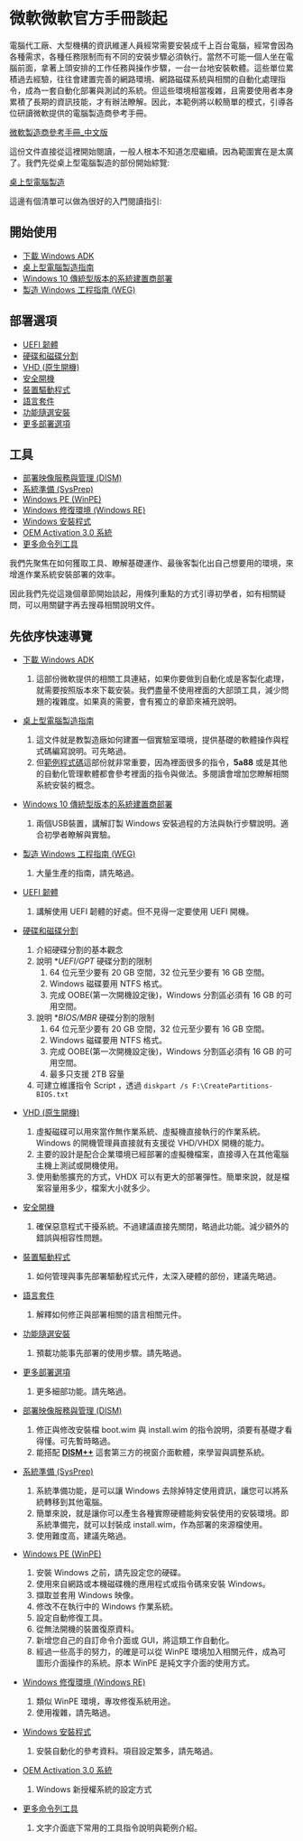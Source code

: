 # 微軟微軟官方手冊談起

電腦代工廠、大型機構的資訊維運人員經常需要安裝成千上百台電腦，經常會因為各種需求，各種任務限制而有不同的安裝步驟必須執行。當然不可能一個人坐在電腦前面，拿著上頭安排的工作任務與操作步驟，一台一台地安裝軟體。這些單位累積過去經驗，往往會建置完善的網路環境、網路磁碟系統與相關的自動化處理指令，成為一套自動化部署與測試的系統。但這些環境相當複雜，且需要使用者本身累積了長期的資訊技能，才有辦法瞭解。因此，本範例將以較簡單的模式，引導各位研讀微軟提供的電腦製造商參考手冊。

[微軟製造商參考手冊_中文版](https://docs.microsoft.com/zh-tw/windows-hardware/manufacture/)

這份文件直接從這裡開始閱讀，一般人根本不知道怎麼繼續。因為範圍實在是太廣了。我們先從桌上型電腦製造的部份開始綜覽:

[桌上型電腦製造](https://docs.microsoft.com/zh-tw/windows-hardware/manufacture/desktop/)

這邊有個清單可以做為很好的入門閱讀指引:

## 開始使用

* [下載 Windows ADK](https://go.microsoft.com/fwlink/p/?LinkId=526803)
* [桌上型電腦製造指南](https://docs.microsoft.com/windows-hardware/manufacture/desktop/oem-deployment-of-windows-10-for-desktop-editions-overview)
* [Windows 10 傳統型版本的系統建置商部署](https://docs.microsoft.com/windows-hardware/manufacture/desktop/system-builder-deployment-of-windows-10-for-desktop-editions)
* [製造 Windows 工程指南 (WEG)](https://docs.microsoft.com/windows-hardware/manufacture/desktop/manufacturing-windows-engineering-guide)

## 部署選項

* [UEFI 韌體](https://docs.microsoft.com/windows-hardware/design/device-experiences/oem-uefi)
* [硬碟和磁碟分割](https://docs.microsoft.com/windows-hardware/manufacture/desktop/hard-drives-and-partitions)
* [VHD (原生開機)](https://docs.microsoft.com/windows-hardware/manufacture/desktop/deploy-windows-on-a-vhd--native-boot)
* [安全開機](https://docs.microsoft.com/windows-hardware/design/device-experiences/oem-secure-boot)
* [裝置驅動程式](https://docs.microsoft.com/windows-hardware/manufacture/desktop/device-drivers-and-deployment-overview)
* [語言套件](https://docs.microsoft.com/windows-hardware/manufacture/desktop/add-language-packs-to-windows)
* [功能隨選安裝](https://docs.microsoft.com/windows-hardware/manufacture/desktop/features-on-demand-v2--capabilities)
* [更多部署選項](https://docs.microsoft.com/windows-hardware/manufacture/desktop/windows-deployment-options)

## 工具

* [部署映像服務與管理 (DISM)](https://docs.microsoft.com/windows-hardware/manufacture/desktop/dism---deployment-image-servicing-and-management-technical-reference-for-windows)
* [系統準備 (SysPrep)](https://docs.microsoft.com/windows-hardware/manufacture/desktop/sysprep--system-preparation--overview)
* [Windows PE (WinPE)](https://docs.microsoft.com/windows-hardware/manufacture/desktop/winpe-intro)
* [Windows 修復環境 (Windows RE)](https://docs.microsoft.com/windows-hardware/manufacture/desktop/windows-recovery-environment--windows-re--technical-reference)
* [Windows 安裝程式](https://docs.microsoft.com/windows-hardware/manufacture/desktop/windows-setup-technical-reference)
* [OEM Activation 3.0 系統](https://docs.microsoft.com/windows-hardware/manufacture/desktop/oem-activation-3)
* [更多命令列工具](https://docs.microsoft.com/windows-hardware/manufacture/desktop/windows-deployment-command-line-tools-reference)


我們先聚焦在如何獲取工具、瞭解基礎運作、最後客製化出自己想要用的環境，來增進作業系統安裝部署的效率。

因此我們先從這幾個章節開始談起，用條列重點的方式引導初學者，如有相關疑問，可以用關鍵字再去搜尋相關說明文件。

## 先依序快速導覽

* [下載 Windows ADK](https://go.microsoft.com/fwlink/p/?LinkId=526803)
    1. 這部份微軟提供的相關工具連結，如果你要做到自動化或是客製化處理，就需要按照版本來下載安裝。我們盡量不使用裡面的大部頭工具，減少問題的複雜度。如果真的需要，會有獨立的章節來補充說明。
* [桌上型電腦製造指南](https://docs.microsoft.com/windows-hardware/manufacture/desktop/oem-deployment-of-windows-10-for-desktop-editions-overview)
    1. 這文件就是教製造廠如何建置一個實驗室環境，提供基礎的軟體操作與程式碼編寫說明。可先略過。
    2. 但[範例程式碼](https://docs.microsoft.com/zh-tw/windows-hardware/manufacture/desktop/windows-deployment-sample-scripts-sxs)這部份就非常重要，因為裡面很多的指令，**5a88** 或是其他的自動化管理軟體都會參考裡面的指令與做法。多閱讀會增加您瞭解相關系統安裝的概念。
* [Windows 10 傳統型版本的系統建置商部署](https://docs.microsoft.com/windows-hardware/manufacture/desktop/system-builder-deployment-of-windows-10-for-desktop-editions)
    1. 兩個USB裝置，講解訂製 Windows 安裝過程的方法與執行步驟說明。適合初學者瞭解與實驗。
* [製造 Windows 工程指南 (WEG)](https://docs.microsoft.com/windows-hardware/manufacture/desktop/manufacturing-windows-engineering-guide)
    1. 大量生產的指南，請先略過。

* [UEFI 韌體](https://docs.microsoft.com/windows-hardware/design/device-experiences/oem-uefi)
    1. 講解使用 UEFI 韌體的好處。但不見得一定要使用 UEFI 開機。

* [硬碟和磁碟分割](https://docs.microsoft.com/windows-hardware/manufacture/desktop/hard-drives-and-partitions)
    1. 介紹硬碟分割的基本觀念
    2. 說明 **UEFI/GPT* 硬碟分割的限制
       1. 64 位元至少要有 20 GB 空間，32 位元至少要有 16 GB 空間。
       2. Windows 磁碟要用 NTFS 格式。
       3. 完成 OOBE(第一次開機設定後)，Windows 分割區必須有 16 GB 的可用空間。
    3. 說明 **BIOS/MBR* 硬碟分割的限制
       1. 64 位元至少要有 20 GB 空間，32 位元至少要有 16 GB 空間。
       2. Windows 磁碟要用 NTFS 格式。
       3. 完成 OOBE(第一次開機設定後)，Windows 分割區必須有 16 GB 的可用空間。
       4. 最多只支援 2TB 容量
    4. 可建立維護指令 Script ，透過 `diskpart /s F:\CreatePartitions-BIOS.txt`

* [VHD (原生開機)](https://docs.microsoft.com/windows-hardware/manufacture/desktop/deploy-windows-on-a-vhd--native-boot)
    1. 虛擬磁碟可以用來當作無作業系統、虛擬機直接執行的作業系統。Windows 的開機管理員直接就有支援從 VHD/VHDX 開機的能力。
    2. 主要的設計是配合企業環境已經部署的虛擬機檔案，直接導入在其他電腦主機上測試或開機使用。
    3. 使用動態擴充的方式，VHDX 可以有更大的部署彈性。簡單來說，就是檔案容量用多少，檔案大小就多少。

* [安全開機](https://docs.microsoft.com/windows-hardware/design/device-experiences/oem-secure-boot)
    1. 確保惡意程式干擾系統。不過建議直接先關閉，略過此功能。減少額外的錯誤與相容性問題。

* [裝置驅動程式](https://docs.microsoft.com/windows-hardware/manufacture/desktop/device-drivers-and-deployment-overview)
    1. 如何管理與事先部署驅動程式元件，太深入硬體的部份，建議先略過。

* [語言套件](https://docs.microsoft.com/windows-hardware/manufacture/desktop/add-language-packs-to-windows)
    1. 解釋如何修正與部署相關的語言相關元件。

* [功能隨選安裝](https://docs.microsoft.com/windows-hardware/manufacture/desktop/features-on-demand-v2--capabilities)
    1. 預載功能事先部署的使用步驟。請先略過。

* [更多部署選項](https://docs.microsoft.com/windows-hardware/manufacture/desktop/windows-deployment-options)
    1. 更多細部功能。請先略過。


* [部署映像服務與管理 (DISM)](https://docs.microsoft.com/windows-hardware/manufacture/desktop/dism---deployment-image-servicing-and-management-technical-reference-for-windows)
    1. 修正與修改安裝檔 boot.wim 與 install.wim 的指令說明，須要有基礎才看得懂。可先暫時略過。
    2. 能搭配 [**DISM++**](https://www.chuyu.me/zh-Hant/) 這套第三方的視窗介面軟體，來學習與調整系統。

* [系統準備 (SysPrep)](https://docs.microsoft.com/windows-hardware/manufacture/desktop/sysprep--system-preparation--overview)
    1. 系統準備功能，是可以讓 Windows 去除掉特定使用資訊，讓您可以將系統轉移到其他電腦。 
    2. 簡單來說，就是讓你可以產生各種實際硬體能夠安裝使用的安裝環境。即系統準備完，就可以封裝成 install.wim，作為部署的來源檔使用。
    3. 使用難度高，建議先略過。

* [Windows PE (WinPE)](https://docs.microsoft.com/windows-hardware/manufacture/desktop/winpe-intro)
    1. 安裝 Windows 之前，請先設定您的硬碟。
    2. 使用來自網路或本機磁碟機的應用程式或指令碼來安裝 Windows。
    3. 擷取並套用 Windows 映像。
    4. 修改不在執行中的 Windows 作業系統。
    5. 設定自動修復工具。
    6. 從無法開機的裝置復原資料。
    7. 新增您自己的自訂命令介面或 GUI，將這類工作自動化。
    8. 經過一些高手的努力，的確是可以從 WinPE 環境加入相關元件，成為可圖形介面操作的系統。原本 WinPE 是純文字介面的使用方式。
   
* [Windows 修復環境 (Windows RE)](https://docs.microsoft.com/windows-hardware/manufacture/desktop/windows-recovery-environment--windows-re--technical-reference)
    1. 類似 WinPE 環境，專攻修復系統用途。
    2. 使用複雜，請先略過。

* [Windows 安裝程式](https://docs.microsoft.com/windows-hardware/manufacture/desktop/windows-setup-technical-reference)
    1. 安裝自動化的參考資料。項目設定繁多，請先略過。

* [OEM Activation 3.0 系統](https://docs.microsoft.com/windows-hardware/manufacture/desktop/oem-activation-3)
    1. Windows 新授權系統的設定方式

* [更多命令列工具](https://docs.microsoft.com/windows-hardware/manufacture/desktop/windows-deployment-command-line-tools-reference)
    1. 文字介面底下常用的工具指令說明與範例介紹。
